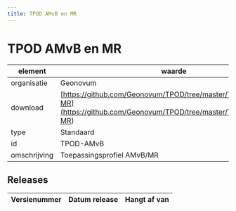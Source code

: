 ```yaml
---
title: TPOD AMvB en MR
---
```


# TPOD AMvB en MR

|element|waarde|
|-----|------|
| organisatie  |Geonovum|
| download  | [https://github.com/Geonovum/TPOD/tree/master/TPOD%20AMvB-MR](<https://github.com/Geonovum/TPOD/tree/master/TPOD%20AMvB-MR>)|
| type  |Standaard|
| id  |TPOD-AMvB|
| omschrijving  |Toepassingsprofiel AMvB/MR|

## Releases

|Versienummer|Datum release|Hangt af van
|-------|-------|-----|

